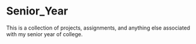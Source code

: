 # Senior_Year
This is a collection of projects, assignments, and anything else associated with my senior year of college. 
